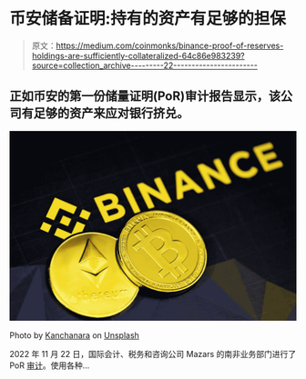 # 币安储备证明:持有的资产有足够的担保

> 原文：<https://medium.com/coinmonks/binance-proof-of-reserves-holdings-are-sufficiently-collateralized-64c86e983239?source=collection_archive---------22----------------------->

## 正如币安的第一份储量证明(PoR)审计报告显示，该公司有足够的资产来应对银行挤兑。

![](img/f4c0560ca9e772ac8b73433b7f8d26fc.png)

Photo by [Kanchanara](https://unsplash.com/@kanchanara?utm_source=medium&utm_medium=referral) on [Unsplash](https://unsplash.com?utm_source=medium&utm_medium=referral)

2022 年 11 月 22 日，国际会计、税务和咨询公司 Mazars 的南非业务部门进行了 PoR [审计](https://veritas.mazars.com/binance/Binance_POR_Report_7_December_2022.pdf)。使用各种…